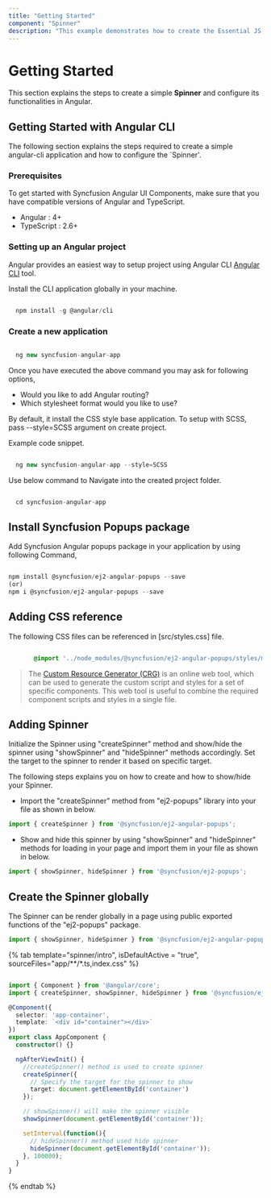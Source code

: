 ```yaml
---
title: "Getting Started"
component: "Spinner"
description: "This example demonstrates how to create the Essential JS 2 Spinner control with its basic features in Angular application."
---
```


# Getting Started

This section explains the steps to create a simple **Spinner** and configure its functionalities in Angular.

## Getting Started with Angular CLI

The following section explains the steps required to create a simple angular-cli application and how to configure the `Spinner'.

### Prerequisites

To get started with Syncfusion Angular UI Components, make sure that you have compatible versions of Angular and TypeScript.

* Angular : 4+
* TypeScript : 2.6+

### Setting up an Angular project

Angular provides an easiest way to setup project using Angular CLI [Angular CLI](https://github.com/angular/angular-cli) tool.

Install the CLI application globally in your machine.

```javascript

  npm install -g @angular/cli

```

### Create a new application

```javascript

  ng new syncfusion-angular-app

```

Once you have executed the above command you may ask for following options,
* Would you like to add Angular routing?
* Which stylesheet format would you like to use?

By default, it install the CSS style base application. To setup with SCSS, pass --style=SCSS argument on create project.

Example code snippet.

```javascript

  ng new syncfusion-angular-app --style=SCSS

```

Use below command to Navigate into the created project folder.

```javascript

  cd syncfusion-angular-app

```

## Install Syncfusion Popups package

Add Syncfusion Angular popups package in your application by using following Command,

```javascript

npm install @syncfusion/ej2-angular-popups --save
(or)
npm i @syncfusion/ej2-angular-popups --save

```

## Adding CSS reference

The following CSS files can be referenced in [src/styles.css] file.

```css

       @import '../node_modules/@syncfusion/ej2-angular-popups/styles/material.css';

```

> The [Custom Resource Generator (CRG)](https://crg.syncfusion.com/) is an online web tool, which can be used to generate the custom script and styles for a set of specific components.
> This web tool is useful to combine the required component scripts and styles in a single file.

## Adding Spinner

Initialize the Spinner using "createSpinner" method and show/hide the spinner using "showSpinner" and "hideSpinner" methods accordingly. Set the target to the spinner to render it based on specific target.

The following steps explains you on how to create and how to show/hide your Spinner.

* Import the "createSpinner" method from "ej2-popups" library into your file as shown in below.

```typescript
import { createSpinner } from '@syncfusion/ej2-angular-popups';
```

* Show and hide this spinner by using "showSpinner" and "hideSpinner" methods for loading in your page and import them in your file as shown in below.

```typescript
import { showSpinner, hideSpinner } from '@syncfusion/ej2-popups';
```

## Create the Spinner globally

The Spinner can be render globally in a page using public exported functions of the "ej2-popups" package.

```typescript
import { showSpinner, hideSpinner } from '@syncfusion/ej2-angular-popups';
```

{% tab template="spinner/intro", isDefaultActive = "true", sourceFiles="app/**/*.ts,index.css"  %}

```typescript

import { Component } from '@angular/core';
import { createSpinner, showSpinner, hideSpinner } from '@syncfusion/ej2-angular-popups';

@Component({
  selector: 'app-container',
  template: `<div id="container"></div>`
})
export class AppComponent {
  constructor() {}

  ngAfterViewInit() {
    //createSpinner() method is used to create spinner
    createSpinner({
      // Specify the target for the spinner to show
      target: document.getElementById('container')
    });

    // showSpinner() will make the spinner visible
    showSpinner(document.getElementById('container'));

    setInterval(function(){
      // hideSpinner() method used hide spinner
      hideSpinner(document.getElementById('container'));
    }, 100000);
  }
}

```

{% endtab %}